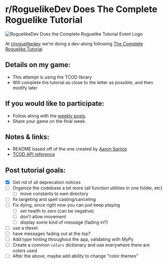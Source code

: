 # r/RoguelikeDev Does The Complete Roguelike Tutorial

![RoguelikeDev Does the Complete Roguelike Tutorial Event Logo](https://i.imgur.com/3MAzEp1.png)

At [r/roguelikedev](https://www.reddit.com/r/roguelikedev/) we're doing a dev-along following [The Complete Roguelike Tutorial](http://rogueliketutorials.com/tutorials/tcod/)

## Details on my game:

- This attempt is using the TCOD library
- Will complete the tutorial as close to the letter as possible, and then modify later

## If you would like to participate:

- Follow along with the [weekly posts](https://www.reddit.com/r/roguelikedev).
- Share your game on the final week.

## Notes & links:

- README based off of the one created by [Aaron Santos](https://gitlab.com/aaron-santos/roguelikedev-does-the-complete-roguelike-tutorial/tree/master)
- [TCOD API reference](https://python-tcod.readthedocs.io/en/latest/)

## Post tutorial goals:

- [x] Get rid of all deprecation notices
- [ ] Organize the codebase a bit more (all function utilities in one folder, etc)
  - [ ] move constants to own directory
- [ ] fix targeting and spell casting/canceling
- [ ] Fix dying, since right now you can just keep playing
  - [ ] set health to zero (can be negative)
  - [ ] don't allow movement
  - [ ] display some kind of message (fading in?)
- [ ] use a tileset
- [ ] have messages fading out at the top?
- [ ] Add type hinting throughout the app, validating with MyPy
- [ ] Create a common `colors` dictionary and use everywhere there are colors used
- [ ] After the above, maybe add ability to change "color themes"
